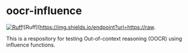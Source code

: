 # oocr-influence
[![Ruff](https://img.shields.io/endpoint?url=https://raw.githubusercontent.com/astral-sh/ruff/main/assets/badge/v2.json)](https://github.com/astral-sh/ruff)![Ruff](https://img.shields.io/endpoint?url=https://raw.

This is a respository for testing Out-of-context reasoning (OOCR) using influence functions.